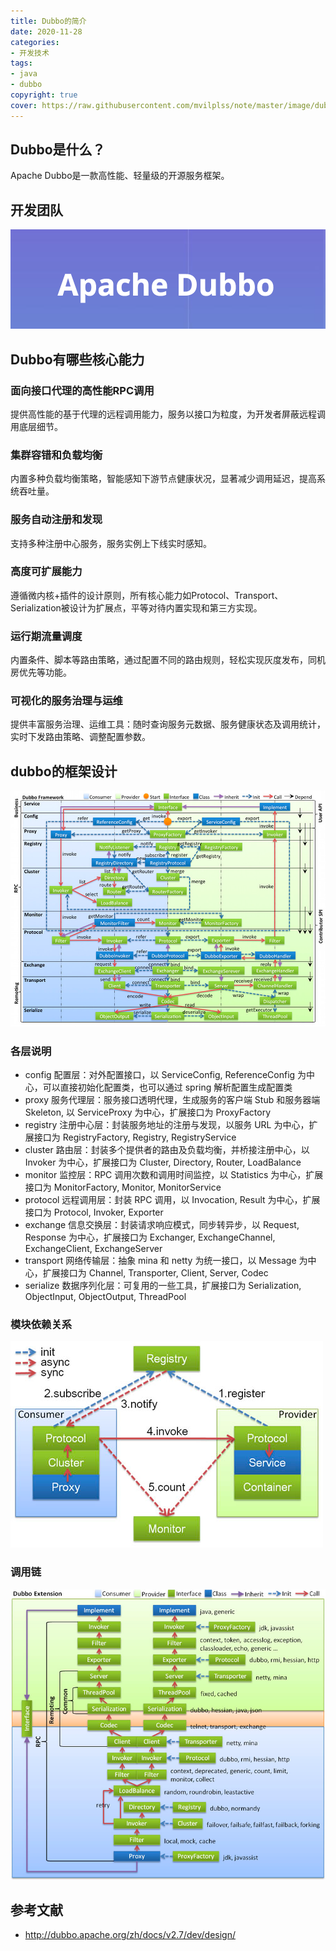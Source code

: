 ```yaml
---
title: Dubbo的简介
date: 2020-11-28
categories: 
- 开发技术
tags: 
- java
- dubbo
copyright: true
cover: https://raw.githubusercontent.com/mvilplss/note/master/image/dubbo1.png
---
```

## Dubbo是什么？
Apache Dubbo是一款高性能、轻量级的开源服务框架。
## 开发团队
![](https://raw.githubusercontent.com/mvilplss/note/master/image/dubbo1.png)
## Dubbo有哪些核心能力
### 面向接口代理的高性能RPC调用
提供高性能的基于代理的远程调用能力，服务以接口为粒度，为开发者屏蔽远程调用底层细节。

### 集群容错和负载均衡
内置多种负载均衡策略，智能感知下游节点健康状况，显著减少调用延迟，提高系统吞吐量。

### 服务自动注册和发现
支持多种注册中心服务，服务实例上下线实时感知。

### 高度可扩展能力
遵循微内核+插件的设计原则，所有核心能力如Protocol、Transport、Serialization被设计为扩展点，平等对待内置实现和第三方实现。

### 运行期流量调度
内置条件、脚本等路由策略，通过配置不同的路由规则，轻松实现灰度发布，同机房优先等功能。

### 可视化的服务治理与运维
提供丰富服务治理、运维工具：随时查询服务元数据、服务健康状态及调用统计，实时下发路由策略、调整配置参数。

## dubbo的框架设计
![](https://raw.githubusercontent.com/mvilplss/note/master/image/.Dubbo的简介_images/7a9403f0.png)
### 各层说明 
- config 配置层：对外配置接口，以 ServiceConfig, ReferenceConfig 为中心，可以直接初始化配置类，也可以通过 spring 解析配置生成配置类
- proxy 服务代理层：服务接口透明代理，生成服务的客户端 Stub 和服务器端 Skeleton, 以 ServiceProxy 为中心，扩展接口为 ProxyFactory
- registry 注册中心层：封装服务地址的注册与发现，以服务 URL 为中心，扩展接口为 RegistryFactory, Registry, RegistryService
- cluster 路由层：封装多个提供者的路由及负载均衡，并桥接注册中心，以 Invoker 为中心，扩展接口为 Cluster, Directory, Router, LoadBalance
- monitor 监控层：RPC 调用次数和调用时间监控，以 Statistics 为中心，扩展接口为 MonitorFactory, Monitor, MonitorService
- protocol 远程调用层：封装 RPC 调用，以 Invocation, Result 为中心，扩展接口为 Protocol, Invoker, Exporter
- exchange 信息交换层：封装请求响应模式，同步转异步，以 Request, Response 为中心，扩展接口为 Exchanger, ExchangeChannel, ExchangeClient, ExchangeServer
- transport 网络传输层：抽象 mina 和 netty 为统一接口，以 Message 为中心，扩展接口为 Channel, Transporter, Client, Server, Codec
- serialize 数据序列化层：可复用的一些工具，扩展接口为 Serialization, ObjectInput, ObjectOutput, ThreadPool
### 模块依赖关系
![](https://raw.githubusercontent.com/mvilplss/note/master/image/.Dubbo的简介_images/4eb8663e.png)
### 调用链
![](https://raw.githubusercontent.com/mvilplss/note/master/image/.Dubbo的简介_images/6f2cc26e.png)
## 参考文献
- http://dubbo.apache.org/zh/docs/v2.7/dev/design/